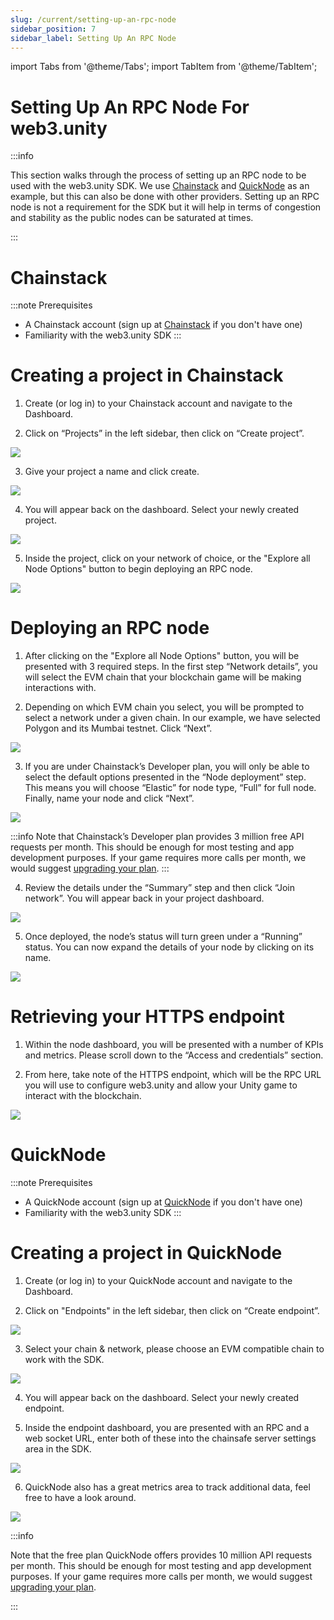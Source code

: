 ```yaml
---
slug: /current/setting-up-an-rpc-node
sidebar_position: 7
sidebar_label: Setting Up An RPC Node
---
```


import Tabs from '@theme/Tabs';
import TabItem from '@theme/TabItem';

# Setting Up An RPC Node For web3.unity

:::info

This section walks through the process of setting up an RPC node to be used with the web3.unity SDK. We use [Chainstack](https://console.chainstack.com/user/account/create?utm_campaign=Referrals&utm_source=chainsafe&utm_medium=referrals) and [QuickNode](https://dashboard.quicknode.com/?prompt=signup&utm_source=chainsafe&utm_medium=referrals&utm_campaign=Referrals) as an example, but this can also be done with other providers. Setting up an RPC node is not a requirement for the SDK but it will help in terms of congestion and stability as the public nodes can be saturated at times.

:::

<Tabs className="unique-tabs">
  <TabItem value="Chainstack">

# Chainstack

:::note
Prerequisites

- A Chainstack account (sign up at [Chainstack](https://console.chainstack.com/user/account/create?utm_campaign=Referrals&utm_source=chainsafe&utm_medium=referrals) if you don't have one)
- Familiarity with the web3.unity SDK
:::

# Creating a project in Chainstack

1. Create (or log in) to your Chainstack account and navigate to the Dashboard.

2. Click on “Projects” in the left sidebar, then click on “Create project”.

![](assets/setting-up-an-rpc-node/chainstack-dashboard.png)

3. Give your project a name and click create.

![](assets/setting-up-an-rpc-node/chainstack-create-project-name.png)

4. You will appear back on the dashboard. Select your newly created project.

![](assets/setting-up-an-rpc-node/chainstack-newly-created-project.png)

5. Inside the project, click on your network of choice, or the "Explore all Node Options" button to begin deploying an RPC node.

![](assets/setting-up-an-rpc-node/chainstack-get-started-button.png)

# Deploying an RPC node

1. After clicking on the "Explore all Node Options" button, you will be presented with 3 required steps. In the first step “Network details”, you will select the EVM chain that your blockchain game will be making interactions with.

2. Depending on which EVM chain you select, you will be prompted to select a network under a given chain. In our example, we have selected Polygon and its Mumbai testnet. Click “Next”.

![](assets/setting-up-an-rpc-node/chainstack-selecting-chain-and-network.png)

3. If you are under Chainstack’s Developer plan, you will only be able to select the default options presented in the “Node deployment” step. This means you will choose “Elastic” for node type, “Full” for full node. Finally, name your node and click “Next”.

![](assets/setting-up-an-rpc-node/chainstack-node-deployment.png)

:::info
Note that Chainstack’s Developer plan provides 3 million free API requests per month. This should be enough for most testing and app development purposes. If your game requires more calls per month, we would suggest [upgrading your plan](https://console.chainstack.com/user/account/create?utm_campaign=Referrals&utm_source=chainsafe&utm_medium=referrals).
:::

4. Review the details under the “Summary” step and then click “Join network”.
   You will appear back in your project dashboard.

![](assets/setting-up-an-rpc-node/chainstack-join-network.png)

5. Once deployed, the node’s status will turn green under a “Running” status. You can now expand the details of your node by clicking on its name.

![](assets/setting-up-an-rpc-node/chainstack-node-status.png)

# Retrieving your HTTPS endpoint

1. Within the node dashboard, you will be presented with a number of KPIs and metrics. Please scroll down to the “Access and credentials” section.

2. From here, take note of the HTTPS endpoint, which will be the RPC URL you will use to configure web3.unity and allow your Unity game to interact with the blockchain.

![](assets/setting-up-an-rpc-node/chainstack-https-endpoints.png)

  </TabItem>
  <TabItem value="QuickNode">

# QuickNode

:::note
Prerequisites

- A QuickNode account (sign up at [QuickNode](https://dashboard.quicknode.com/?prompt=signup&utm_source=chainsafe&utm_medium=referrals&utm_campaign=Referrals) if you don't have one)
- Familiarity with the web3.unity SDK
:::

# Creating a project in QuickNode

1. Create (or log in) to your QuickNode account and navigate to the Dashboard.

2. Click on "Endpoints" in the left sidebar, then click on “Create endpoint”.

![](assets/setting-up-an-rpc-node/quicknode-dash.png)

3. Select your chain & network, please choose an EVM compatible chain to work with the SDK.

![](assets/setting-up-an-rpc-node/quicknode-select-chain.png)

4. You will appear back on the dashboard. Select your newly created endpoint.

5. Inside the endpoint dashboard, you are presented with an RPC and a web socket URL, enter both of these into the chainsafe server settings area in the SDK.

![](assets/setting-up-an-rpc-node/quicknode-endpoints.png)

6. QuickNode also has a great metrics area to track additional data, feel free to have a look around.

![](assets/setting-up-an-rpc-node/quicknode-metrics.png)

:::info

Note that the free plan QuickNode offers provides 10 million API requests per month. This should be enough for most testing and app development purposes. If your game requires more calls per month, we would suggest [upgrading your plan](https://dashboard.quicknode.com/select-plan?utm_source=chainsafe&utm_medium=referrals&utm_campaign=Referrals).

:::

  </TabItem>
</Tabs>
